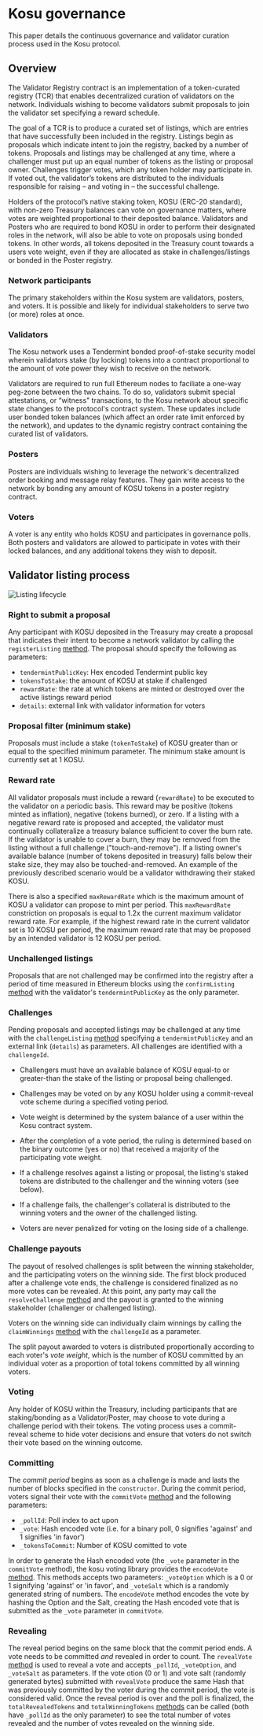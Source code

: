 # Kosu governance

This paper details the continuous governance and validator curation process used in the Kosu protocol.

## Overview

The Validator Registry contract is an implementation of a token-curated registry (TCR) that enables decentralized curation of validators on the network. Individuals wishing to become validators submit proposals to join the validator set specifying a reward schedule.

The goal of a TCR is to produce a curated set of listings, which are entries that have successfully been included in the registry. Listings begin as proposals which indicate intent to join the registry, backed by a number of tokens. Proposals and listings may be challenged at any time, where a challenger must put up an equal number of tokens as the listing or proposal owner. Challenges trigger votes, which any token holder may participate in. If voted out, the validator’s tokens are distributed to the individuals responsible for raising – and voting in – the successful challenge.

Holders of the protocol’s native staking token, KOSU (ERC-20 standard), with non-zero Treasury balances can vote on governance matters, where votes are weighted proportional to their deposited balance. Validators and Posters who are required to bond KOSU in order to perform their designated roles in the network, will also be able to vote on proposals using bonded tokens. In other words, all tokens deposited in the Treasury count towards a users vote weight, even if they are allocated as stake in challenges/listings or bonded in the Poster registry.

### Network participants

The primary stakeholders within the Kosu system are validators, posters, and voters. It is possible and likely for individual stakeholders to serve two (or more) roles at once.

### Validators

The Kosu network uses a Tendermint bonded proof-of-stake security model wherein validators stake (by locking) tokens into a contract proportional to the amount of vote power they wish to receive on the network.

Validators are required to run full Ethereum nodes to faciliate a one-way peg-zone between the two chains. To do so, validators submit special attestations, or “witness" transactions, to the Kosu network about specific state changes to the protocol's contract system. These updates include user bonded token balances (which affect an order rate limit enforced by the network), and updates to the dynamic registry contract containing the curated list of validators.

### Posters

Posters are individuals wishing to leverage the network's decentralized order booking and message relay features. They gain write access to the network by bonding any amount of KOSU tokens in a poster registry contract.

### Voters

A voter is any entity who holds KOSU and participates in governance polls. Both posters and validators are allowed to participate in votes with their locked balances, and any additional tokens they wish to deposit.

## Validator listing process

![Listing lifecycle](https://github.com/ParadigmFoundation/whitepaper/blob/whitepaper/v3/figures/fig3.png?raw=true")

### Right to submit a proposal

Any participant with KOSU deposited in the Treasury may create a proposal that indicates their intent to become a network validator by calling the `registerListing` [method](https://docs.kosu.io/kosu-system-contracts/ValidatorRegistry.html#registerlisting). The proposal should specify the following as parameters:

-   `tendermintPublicKey`: Hex encoded Tendermint public key
-   `tokensToStake`: the amount of KOSU at stake if challenged
-   `rewardRate`: the rate at which tokens are minted or destroyed over the active listings reward period
-   `details`: external link with validator information for voters

### Proposal filter (minimum stake)

Proposals must include a stake (`tokenToStake`) of KOSU greater than or equal to the specified minimum parameter. The minimum stake amount is currently set at 1 KOSU.

### Reward rate

All validator proposals must include a reward (`rewardRate`) to be executed to the validator on a periodic basis. This reward may be positive (tokens minted as inflation), negative (tokens burned), or zero. If a listing with a negative reward rate is proposed and accepted, the validator must continually collateralize a treasury balance sufficient to cover the burn rate. If the validator is unable to cover a burn, they may be removed from the listing without a full challenge ("touch-and-remove"). If a listing owner's available balance (number of tokens deposited in treasury) falls below their stake size, they may also be touched-and-removed. An example of the previously described scenario would be a validator withdrawing their staked KOSU.

There is also a specified `maxRewardRate` which is the maximum amount of KOSU a validator can propose to mint per period. This `maxRewardRate` constriction on proposals is equal to 1.2x the current maximum validator reward rate. For example, if the highest reward rate in the current validator set is 10 KOSU per period, the maximum reward rate that may be proposed by an intended validator is 12 KOSU per period.

### Unchallenged listings

Proposals that are not challenged may be confirmed into the registry after a period of time measured in Ethereum blocks using the `confirmListing` [method](https://docs.kosu.io/kosu-system-contracts/ValidatorRegistry.html#confirmlisting) with the validator's `tendermintPublicKey` as the only parameter.

### Challenges

Pending proposals and accepted listings may be challenged at any time with the `challengeListing` [method](https://docs.kosu.io/kosu-system-contracts/ValidatorRegistry.html#challengelisting) specifying a `tendermintPublicKey` and an external link (`details`) as parameters. All challenges are identified with a `challengeId`.

-   Challengers must have an available balance of KOSU equal-to or greater-than the stake of the
    listing or proposal being challenged.

-   Challenges may be voted on by any KOSU holder using a commit-reveal vote scheme
    during a specified voting period.

-   Vote weight is determined by the system balance of a user within the Kosu contract system.

-   After the completion of a vote period, the ruling is determined based on the binary outcome (yes or no)
    that received a majority of the participating vote weight.

-   If a challenge resolves against a listing or proposal, the listing's staked tokens are distributed
    to the challenger and the winning voters (see below).

-   If a challenge fails, the challenger's collateral is distributed to the winning voters and the
    owner of the challenged listing.

-   Voters are never penalized for voting on the losing side of a challenge.

### Challenge payouts

The payout of resolved challenges is split between the winning stakeholder, and the participating voters on the winning side. The first block produced after a challenge vote ends, the challenge is considered finalized as no more votes can be revealed. At this point, any party may call the `resolveChallenge` [method](https://docs.kosu.io/kosu-system-contracts/ValidatorRegistry.html#registerlisting) and the payout is granted to the winning stakeholder (challenger or challenged listing).

Voters on the winning side can individually claim winnings by calling the `claimWinnings` [method](https://docs.kosu.io/kosu-system-contracts/ValidatorRegistry.html#claimwinnings) with the `challengeId` as a parameter.

The split payout awarded to voters is distributed proportionally according to each voter's _vote weight_, which is the number of KOSU committed by an individual voter as a proportion of total tokens committed by all winning voters.

### Voting

Any holder of KOSU within the Treasury, including participants that are staking/bonding as a Validator/Poster, may choose to vote during a challenge period with their tokens. The voting process uses a commit-reveal scheme to hide voter decisions and ensure that voters do not switch their vote based on the winning outcome.

### Committing

The _commit period_ begins as soon as a challenge is made and lasts the number of blocks specified in the `constructor`. During the commit period, voters signal their vote with the `commitVote` [method](https://docs.kosu.io/kosu-system-contracts/Voting.html#commitvote) and the following parameters:

-   `_pollId`: Poll index to act upon
-   `_vote`: Hash encoded vote (i.e. for a binary poll, 0 signifies 'against' and 1 signifies 'in favor')
-   `_tokensToCommit`: Number of KOSU comitted to vote

In order to generate the Hash encoded vote (the `_vote` parameter in the `commitVote` method), the kosu voting library provides the `encodeVote` [method](https://docs.kosu.io/kosu.js/classes/voting.html#encodevote). This methods accepts two parameters: `_voteOption` which is a 0 or 1 signifying 'against' or 'in favor', and `_voteSalt` which is a randomly generated string of numbers. The `encodeVote` method encodes the vote by hashing the Option and the Salt, creating the Hash encoded vote that is submitted as the `_vote` parameter in `commitVote`.

### Revealing

The reveal period begins on the same block that the commit period ends. A vote needs to be committed _and_ revealed in order to count. The `revealVote` [method](https://docs.kosu.io/kosu-system-contracts/Voting.html#revealvote) is used to reveal a vote and accepts `_pollId`, `_voteOption`, and `_voteSalt` as parameters. If the vote otion (0 or 1) and vote salt (randomly generated bytes) submitted with `revealVote` produce the same Hash that was previously committed by the voter during the commit period, the vote is considered valid. Once the reveal period is over and the poll is finalized, the `totalRevealedTokens` and `totalWinningTokens` [methods](https://docs.kosu.io/kosu-system-contracts/Voting.html#totalrevealedtokens) can be called (both have `_pollId` as the only parameter) to see the total number of votes revealed and the number of votes revealed on the winning side.
